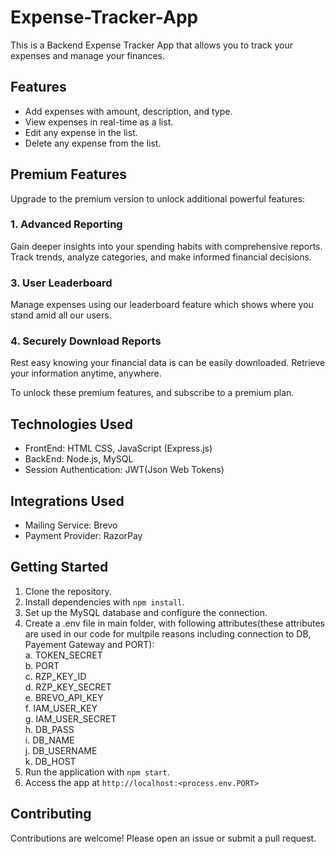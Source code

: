 # Expense-Tracker-App

This is a Backend Expense Tracker App that allows you to track your expenses and manage your finances.

## Features
- Add expenses with amount, description, and type.
- View expenses in real-time as a list.
- Edit any expense in the list.
- Delete any expense from the list.

## Premium Features

Upgrade to the premium version to unlock additional powerful features:

### 1. Advanced Reporting
Gain deeper insights into your spending habits with comprehensive reports. Track trends, analyze categories, and make informed financial decisions.

### 3. User Leaderboard
Manage expenses using our leaderboard feature which shows where you stand amid all our users.

### 4. Securely Download Reports
Rest easy knowing your financial data is can be easily downloaded. Retrieve your information anytime, anywhere.

To unlock these premium features, and subscribe to a premium plan.

## Technologies Used

- FrontEnd: HTML CSS, JavaScript (Express.js)
- BackEnd: Node.js, MySQL
- Session Authentication: JWT(Json Web Tokens)

## Integrations Used
- Mailing Service: Brevo
- Payment Provider: RazorPay

## Getting Started

1. Clone the repository.
2. Install dependencies with `npm install`.
3. Set up the MySQL database and configure the connection.
4. Create a .env file in main folder, with following attributes(these attributes are used in our code for multpile reasons including connection to DB, Payement Gateway and PORT):
   <br>a. TOKEN_SECRET
   <br>b. PORT
   <br>c. RZP_KEY_ID
   <br>d. RZP_KEY_SECRET
   <br>e. BREVO_API_KEY
   <br>f. IAM_USER_KEY
   <br>g. IAM_USER_SECRET
   <br>h. DB_PASS
   <br>i. DB_NAME
   <br>j. DB_USERNAME
   <br>k. DB_HOST
6. Run the application with `npm start`.
7. Access the app at `http://localhost:<process.env.PORT>`

## Contributing

Contributions are welcome! Please open an issue or submit a pull request.
